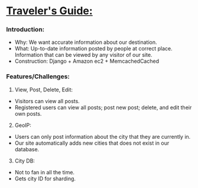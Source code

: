 # [Traveler's Guide:](http://52.32.187.181:8080/)

### Introduction:
- Why: We want accurate information about our destination.
- What: Up-to-date information posted by people at correct place. Information that can be viewed by any visitor of our site.
- Construction: Django + Amazon ec2 + MemcachedCached

### Features/Challenges:
1. View, Post, Delete, Edit:
  - Visitors can view all posts.
  - Registered users can view all posts; post new post; delete, and edit their own posts.

2. GeoIP: 
  - Users can only post information about the city that they are currently in.
  - Our site automatically adds new cities that does not exist in our database.

3. City DB: 
  - Not to fan in all the time.
  - Gets city ID for sharding.
